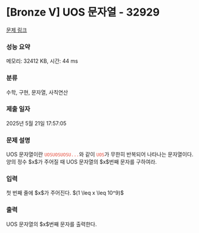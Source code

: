 # [Bronze V] UOS 문자열 - 32929 

[문제 링크](https://www.acmicpc.net/problem/32929) 

### 성능 요약

메모리: 32412 KB, 시간: 44 ms

### 분류

수학, 구현, 문자열, 사칙연산

### 제출 일자

2025년 5월 21일 17:57:05

### 문제 설명

<p>UOS 문자열이란 <span style="color:#e74c3c;"><code>UOSUOSUOSU...</code></span>와 같이 <span style="color:#e74c3c;"><code>UOS</code></span>가 무한히 반복되어 나타나는 문자열이다. 양의 정수 $x$가 주어질 때 UOS 문자열의 $x$번째 문자를 구하여라.</p>

### 입력 

 <p>첫 번째 줄에 $x$가 주어진다. $(1 \leq x \leq 10^9)$</p>

### 출력 

 <p>UOS 문자열의 $x$번째 문자를 출력한다.</p>

